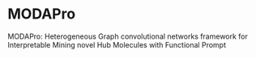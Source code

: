 # MODAPro
MODAPro: Heterogeneous Graph convolutional networks framework for Interpretable Mining novel Hub Molecules with Functional Prompt
